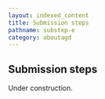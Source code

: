 ```yaml
---
layout: indexed_content
title: Submission steps
pathname: substep-e
category: aboutagd
---
```


## Submission steps

Under construction.
